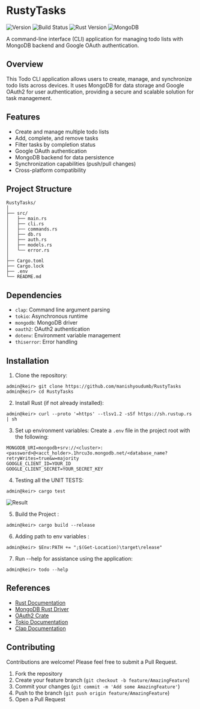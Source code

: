 # RustyTasks
![Version](https://img.shields.io/badge/version-0.1.0-blue.svg?cacheSeconds=2592000)
![Build Status](https://img.shields.io/badge/build-passing-brightgreen.svg)
![Rust Version](https://img.shields.io/badge/rust-1.55%2B-orange.svg)
![MongoDB](https://img.shields.io/badge/MongoDB-4.4%2B-green.svg)

A command-line interface (CLI) application for managing todo lists with MongoDB backend and Google OAuth authentication.

## Overview

This Todo CLI application allows users to create, manage, and synchronize todo lists across devices. It uses MongoDB for data storage and Google OAuth2 for user authentication, providing a secure and scalable solution for task management.

## Features

- Create and manage multiple todo lists
- Add, complete, and remove tasks
- Filter tasks by completion status
- Google OAuth authentication
- MongoDB backend for data persistence
- Synchronization capabilities (push/pull changes)
- Cross-platform compatibility

## Project Structure

```
RustyTasks/
│
├── src/
│   ├── main.rs
│   ├── cli.rs
│   ├── commands.rs
│   ├── db.rs
│   ├── auth.rs
│   ├── models.rs
│   └── error.rs
│
├── Cargo.toml
├── Cargo.lock
├── .env
└── README.md
```

## Dependencies

- `clap`: Command line argument parsing
- `tokio`: Asynchronous runtime
- `mongodb`: MongoDB driver
- `oauth2`: OAuth2 authentication
- `dotenv`: Environment variable management
- `thiserror`: Error handling

## Installation

1. Clone the repository:
```
admin@keir> git clone https://github.com/manishyoudumb/RustyTasks
admin@keir> cd RustyTasks
```
2. Install Rust (if not already installed):
```
admin@keir> curl --proto '=https' --tlsv1.2 -sSf https://sh.rustup.rs | sh
```
3. Set up environment variables:
Create a `.env` file in the project root with the following:
```
MONGODB_URI=mongodb+srv://<cluster>:<password>@<acct_holder>.1hrcu3o.mongodb.net/<database_name?retryWrites=true&w=majority
GOOGLE_CLIENT_ID=YOUR_ID
GOOGLE_CLIENT_SECRET=YOUR_SECRET_KEY
```
4. Testing all the UNIT TESTS:
```
admin@keir> cargo test
```
![Result](https://github.com/user-attachments/assets/924b1a1d-d279-4435-9319-81a43798664c)

5. Build the Project :
```
admin@keir> cargo build --release
```
6. Adding path to env variables :
```
admin@keir> $Env:PATH += ";$(Get-Location)\target\release"
```
7. Run --help for assistance using the application:
```
admin@keir> todo --help
```

## References

- [Rust Documentation](https://doc.rust-lang.org/book/)
- [MongoDB Rust Driver](https://docs.rs/mongodb/latest/mongodb/)
- [OAuth2 Crate](https://docs.rs/oauth2/latest/oauth2/)
- [Tokio Documentation](https://tokio.rs/docs/overview/)
- [Clap Documentation](https://docs.rs/clap/latest/clap/)

## Contributing

Contributions are welcome! Please feel free to submit a Pull Request.

1. Fork the repository
2. Create your feature branch (`git checkout -b feature/AmazingFeature`)
3. Commit your changes (`git commit -m 'Add some AmazingFeature'`)
4. Push to the branch (`git push origin feature/AmazingFeature`)
5. Open a Pull Request
